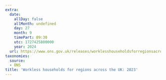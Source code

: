 ```yaml
---
extra:
  date:
    allDay: false
    allMonth: undefined
    day: 27
    month: 9
    timePart: 09:30
    utc: 1727425800000
    year: 2024
  url: https://www.ons.gov.uk/releases/worklesshouseholdsforregionsacrosstheuk2023
taxonomies:
  source:
  - ONS
title: 'Workless households for regions across the UK: 2023'
---
```

